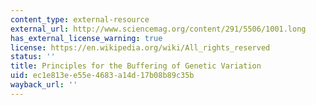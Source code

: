 ```yaml
---
content_type: external-resource
external_url: http://www.sciencemag.org/content/291/5506/1001.long
has_external_license_warning: true
license: https://en.wikipedia.org/wiki/All_rights_reserved
status: ''
title: Principles for the Buffering of Genetic Variation
uid: ec1e813e-e55e-4683-a14d-17b08b89c35b
wayback_url: ''
---
```

